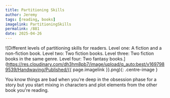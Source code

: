 ```yaml
---
title: Partitioning Skills
author: Jeremy
tags: [reading, books]
imagelink: PartitioningSkills
permalink: /881
date: 2025-04-26
---
```


![Different levels of partitioning skills for readers. Level one: A fiction and a non-fiction book. Level two: Two fiction books. Level three: Two fiction books in the same genre. Level four: Two fantasy books.](https://res.cloudinary.com/dh3hm8pb7/image/upload/q_auto:best/v1697989539/Handwaving/Published/{{ page.imagelink }}.png){: .centre-image }

You know things are bad when you're deep in the obsession phase for a story but you start mixing in characters and plot elements from the other book you're reading.
